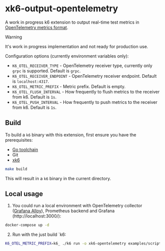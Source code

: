 # xk6-output-opentelemetry

A work in progress k6 extension to output real-time test metrics in [OpenTelemetry metrics format](https://opentelemetry.io/docs/specs/otel/metrics/).

> [!WARNING]  
> It's work in progress implementation and not ready for production use.

Configuration options (currently environment variables only):

* `K6_OTEL_RECEIVER_TYPE` - OpenTelemetry receiver type, currently only `grpc` is supported. Default is `grpc`.
* `K6_OTEL_RECEIVER_ENDPOINT` - OpenTelemetry receiver endpoint. Default is `localhost:4317`.
* `K6_OTEL_METRIC_PREFIX` - Metric prefix. Default is empty.
* `K6_OTEL_FLUSH_INTERVAL` - How frequently to flush metrics to the receiver from k6. Default is `1s`.
* `K6_OTEL_PUSH_INTERVAL` - How frequently to push metrics to the receiver from k6. Default is `1s`.

## Build

To build a `k6` binary with this extension, first ensure you have the prerequisites:

- [Go toolchain](https://go101.org/article/go-toolchain.html)
- Git
- [xk6](https://github.com/grafana/xk6)

```bash
make build
```

This will result in a `k6` binary in the current directory.

## Local usage

1. You could run a local environment with OpenTelemetry collector ([Grafana Alloy](https://github.com/grafana/alloy)), Prometheus backend and Grafana (http://localhost:3000/):

```bash
docker-compose up -d
```

2. Run with the just build `k6:

```bash
K6_OTEL_METRIC_PREFIX=k6_ ./k6 run -o xk6-opentelemetry examples/script.js
```
